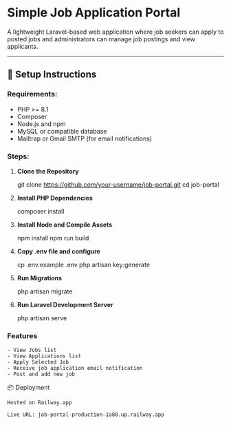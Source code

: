 # Simple Job Application Portal

A lightweight Laravel-based web application where job seekers can apply to posted jobs and administrators can manage job postings and view applicants.

---

## 🔧 Setup Instructions

### Requirements:
- PHP >= 8.1
- Composer
- Node.js and npm
- MySQL or compatible database
- Mailtrap or Gmail SMTP (for email notifications)

### Steps:

1. **Clone the Repository**
   
   git clone https://github.com/your-username/job-portal.git
   cd job-portal

2. **Install PHP Dependencies**

   composer install

3. **Install Node and Compile Assets**

    npm install
    npm run build

4. **Copy .env file and configure**

    cp .env.example .env
    php artisan key:generate

5. **Run Migrations**

    php artisan migrate

6. **Run Laravel Development Server**

    php artisan serve

### Features

    - View Jobs list
    - View Applications list
    - Apply Selected Job
    - Receive job application email notification
    - Post and add new job

📦 Deployment

    Hosted on Railway.app

    Live URL: job-portal-production-1a80.up.railway.app
